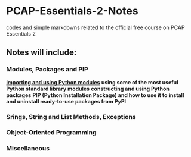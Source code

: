 # PCAP-Essentials-2-Notes
codes and simple markdowns related to the official free course on PCAP Essentials 2

## Notes will include:
### Modules, Packages and PIP
**[importing and using Python modules](https://github.com/YuanhuiAtGit/PCAP-Essentials-2-Notes/blob/main/Introduction.py)**
**using some of the most useful Python standard library modules**
**constructing and using Python packages**
**PIP (Python Installation Package) and how to use it to install and uninstall ready-to-use packages from PyPI**
### Srings, String and List Methods, Exceptions
### Object-Oriented Programming
### Miscellaneous
